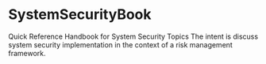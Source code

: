 # SystemSecurityBook
Quick Reference Handbook for System Security Topics
The intent is discuss system security implementation in the context of a risk management framework.
